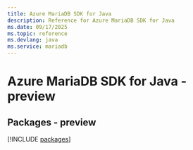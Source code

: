 ```yaml
---
title: Azure MariaDB SDK for Java
description: Reference for Azure MariaDB SDK for Java
ms.date: 09/17/2025
ms.topic: reference
ms.devlang: java
ms.service: mariadb
---
```

# Azure MariaDB SDK for Java - preview
## Packages - preview
[!INCLUDE [packages](mariadb-index.md)]
